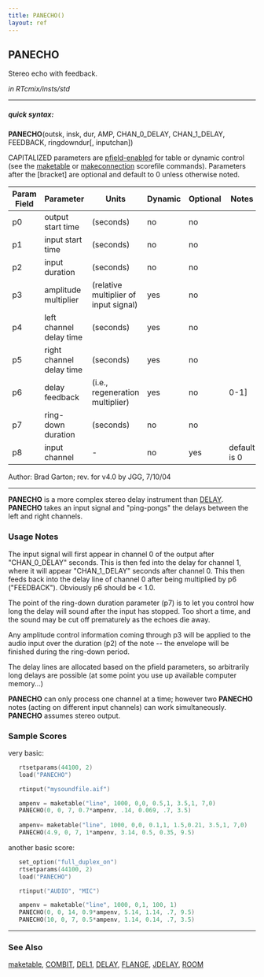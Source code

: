 ```yaml
---
title: PANECHO()
layout: ref
---
```


## PANECHO

Stereo echo with feedback.

*in RTcmix/insts/std*  
  

-----

##### quick syntax:

**PANECHO**(outsk, insk, dur, AMP, CHAN\_0\_DELAY, CHAN\_1\_DELAY,
FEEDBACK, ringdowndur\[, inputchan\])

CAPITALIZED parameters are [pfield-enabled](pfield-enabled.html) for
table or dynamic control (see the
[maketable](../scorefile/maketable.html) or
[makeconnection](../scorefile/makeconnection.html) scorefile
commands). Parameters after the \[bracket\] are optional and default to
0 unless otherwise noted.


Param Field	| Parameter | Units | Dynamic | Optional | Notes
----------- | --------- | ----- | -------- | --------- | ---------
p0 | output start time | (seconds) | no | no | 
p1 | input start time | (seconds) | no | no | 
p2 | input duration | (seconds) | no | no | 
p3 | amplitude multiplier | (relative multiplier of input signal) | yes | no | 
p4 | left channel delay time | (seconds) | yes | no | 
p5 | right channel delay time | (seconds) | yes | no | 
p6 | delay feedback | (i.e., regeneration multiplier) | yes | no | 0-1] | 
p7 | ring-down duration | (seconds) | no | no | 
p8 | input channel |  -  | no | yes | default is 0 | 

   Author:  Brad Garton;  rev. for v4.0 by JGG, 7/10/04

  

-----

  
**PANECHO** is a more complex stereo delay instrument than
[DELAY](DELAY.html). **PANECHO** takes an input signal and "ping-pongs"
the delays between the left and right channels.

### Usage Notes

The input signal will first appear in channel 0 of the output after
"CHAN\_0\_DELAY" seconds. This is then fed into the delay for channel 1,
where it will appear "CHAN\_1\_DELAY" seconds after channel 0. This then
feeds back into the delay line of channel 0 after being multiplied by p6
("FEEDBACK"). Obviously p6 should be \< 1.0.

The point of the ring-down duration parameter (p7) is to let you control
how long the delay will sound after the input has stopped. Too short a
time, and the sound may be cut off prematurely as the echoes die away.

Any amplitude control information coming through p3 will be applied to
the audio input over the duration (p2) of the note -- the envelope will
be finished during the ring-down period.

The delay lines are allocated based on the pfield parameters, so
arbitrarily long delays are possible (at some point you use up available
computer memory...)

**PANECHO** can only process one channel at a time; however two
**PANECHO** notes (acting on different input channels) can work
simultaneously. **PANECHO** assumes stereo output.

### Sample Scores

very basic:

```cpp
   rtsetparams(44100, 2)
   load("PANECHO")

   rtinput("mysoundfile.aif")

   ampenv = maketable("line", 1000, 0,0, 0.5,1, 3.5,1, 7,0)
   PANECHO(0, 0, 7, 0.7*ampenv, .14, 0.069, .7, 3.5)
   
   ampenv= maketable("line", 1000, 0,0, 0.1,1, 1.5,0.21, 3.5,1, 7,0)
   PANECHO(4.9, 0, 7, 1*ampenv, 3.14, 0.5, 0.35, 9.5)
```

  
  
another basic score:

```cpp
   set_option("full_duplex_on")
   rtsetparams(44100, 2)
   load("PANECHO")

   rtinput("AUDIO", "MIC")

   ampenv = maketable("line", 1000, 0,1, 100, 1)
   PANECHO(0, 0, 14, 0.9*ampenv, 5.14, 1.14, .7, 9.5)
   PANECHO(10, 0, 7, 0.5*ampenv, 1.14, 0.14, .7, 3.5)
```

  

-----

### See Also

[maketable](../scorefile/maketable.html), [COMBIT](COMBIT.html),
[DEL1](DEL1.html), [DELAY](DELAY.html), [FLANGE](FLANGE.html),
[JDELAY](JDELAY.html), [ROOM](ROOM.html)

